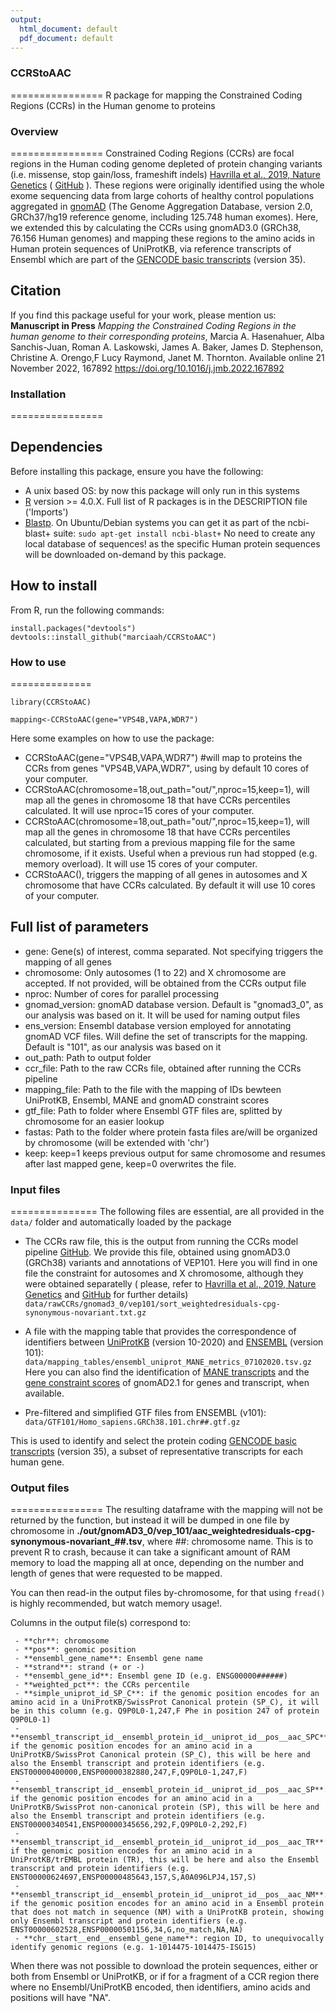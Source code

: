 ```yaml
---
output:
  html_document: default
  pdf_document: default
---
```

### CCRStoAAC
================
R package for mapping the Constrained Coding Regions (CCRs) in the Human genome to proteins


### Overview
================
Constrained Coding Regions (CCRs) are focal regions in the Human coding genome depleted of protein changing variants (i.e. missense, stop gain/loss, frameshift indels) [Havrilla et al., 2019, Nature Genetics](https://doi.org/10.1038%2Fs41588-018-0294-6) ( [GitHub](https://github.com/quinlan-lab/ccr) ). These regions were originally identified using the whole exome sequencing data from large cohorts of healthy control populations aggregated in [gnomAD](https://gnomad.broadinstitute.org/) (The Genome Aggregation Database, version 2.0, GRCh37/hg19 reference genome, including 125.748 human exomes). 
Here, we extended this by calculating the CCRs using gnomAD3.0 (GRCh38, 76.156  Human genomes) and mapping these regions to the amino acids in Human protein sequences of UniProtKB, via reference transcripts of Ensembl which are part of the [GENCODE basic transcripts](https://www.gencodegenes.org/human/) (version 35).


 

Citation
--------
If you find this package useful for your work, please mention us: 
**Manuscript in Press**
*Mapping the Constrained Coding Regions in the human genome to their corresponding proteins*,
Marcia A. Hasenahuer, Alba Sanchis-Juan, Roman A. Laskowski, James A. Baker, James D. Stephenson, Christine A. Orengo,F Lucy Raymond, Janet M. Thornton.
Available online 21 November 2022, 167892
https://doi.org/10.1016/j.jmb.2022.167892

### Installation
================

Dependencies
------------
Before installing this package, ensure you have the following: 
  - A unix based OS: by now this package will only run in this systems
  - [R](https://cran.r-project.org/) version >= 4.0.X. Full list of R packages is in the DESCRIPTION file ('Imports') 
  - [Blastp](https://blast.ncbi.nlm.nih.gov/Blast.cgi?CMD=Web&PAGE_TYPE=BlastDocs&DOC_TYPE=Download). On Ubuntu/Debian systems you can get it as part of the ncbi-blast+ suite:
  ``sudo apt-get install ncbi-blast+``
  No need to create any local database of sequences! as the specific Human protein sequences will be downloaded on-demand by this package.

How to install
--------------
From R, run the following commands:
	
``install.packages("devtools")``
``devtools::install_github("marciaah/CCRStoAAC")``



### How to use
==============

``library(CCRStoAAC)``

``mapping<-CCRStoAAC(gene="VPS4B,VAPA,WDR7")``

Here some examples on how to use the package:
- CCRStoAAC(gene="VPS4B,VAPA,WDR7") #will map to proteins the CCRs from genes "VPS4B,VAPA,WDR7", using by default 10 cores of your computer.
- CCRStoAAC(chromosome=18,out_path="out/",nproc=15,keep=1), will map all the genes in chromosome 18 that have CCRs percentiles calculated. It will use nproc=15 cores of your computer.
- CCRStoAAC(chromosome=18,out_path="out/",nproc=15,keep=1), will map all the genes in chromosome 18 that have CCRs percentiles calculated, but starting from a previous mapping file for the same chromosome, if it exists. Useful when a previous run had stopped (e.g. memory overload). It will use 15 cores of your computer.
- CCRStoAAC(), triggers the mapping of all genes in autosomes and X chromosome that have CCRs calculated. By default it will use 10 cores of your computer.

Full list of parameters
-----------------------
- gene: Gene(s) of interest, comma separated. Not specifying triggers the mapping of all genes
- chromosome: Only autosomes (1 to 22) and X chromosome are accepted. If not provided, will be obtained from the CCRs output file 
- nproc: Number of cores for parallel processing
- gnomad_version: gnomAD database version. Default is "gnomad3_0", as our analysis was based on it. It will be used for naming output files
- ens_version: Ensembl database version employed for annotating gnomAD VCF files. Will define the set of transcripts for the mapping. Default is "101", as our analysis was based on it
- out_path: Path to output folder
- ccr_file: Path to the raw CCRs file, obtained after running the CCRs pipeline
- mapping_file: Path to the file with the mapping of IDs bewteen UniProtKB, Ensembl, MANE and gnomAD constraint scores
- gtf_file: Path to folder where Ensembl GTF files are, splitted by chromosome for an easier lookup
- fastas: Path to the folder where protein fasta files are/will be organized by chromosome (will be extended with 'chr')
- keep: keep=1 keeps previous output for same chromosome and resumes after last mapped gene, keep=0 overwrites the file. 



### Input files
===============
The following files are essential, are all provided in the ``data/`` folder and automatically loaded by the package

  - The CCRs raw file, this is the output from running the CCRs model pipeline  [GitHub](https://github.com/quinlan-lab/ccr). We provide this file, obtained using gnomAD3.0 (GRCh38) variants and annotations of VEP101. Here you will find in one file the constraint for autosomes and X chromosome, although they were obtained separatelly ( please, refer to [Havrilla et al., 2019, Nature Genetics](https://doi.org/10.1038%2Fs41588-018-0294-6) and [GitHub](https://github.com/quinlan-lab/ccr) for further details) 
  ``data/rawCCRs/gnomad3_0/vep101/sort_weightedresiduals-cpg-synonymous-novariant.txt.gz``

  - A file with the mapping table that provides the correspondence of identifiers between [UniProtKB](https://www.uniprot.org/) (version 10-2020) and [ENSEMBL](https://www.ensembl.org/index.html) (version 101):
  ``data/mapping_tables/ensembl_uniprot_MANE_metrics_07102020.tsv.gz``
  Here you can also find the identification of [MANE transcripts](https://www.ncbi.nlm.nih.gov/refseq/MANE/) and the [gene constraint scores](https://gnomad.broadinstitute.org/help/constraint) of gnomAD2.1 for genes and transcript, when available.

  - Pre-filtered and simplified GTF files from ENSEMBL (v101):
  ``data/GTF101/Homo_sapiens.GRCh38.101.chr##.gtf.gz``

  This is used to identify and select the protein coding [GENCODE basic transcripts](https://www.gencodegenes.org/human/) (version 35), a subset of representative transcripts for each human gene.

### Output files
================
The resulting dataframe with the mapping will not be returned by the function, but instead it will be dumped in one file by chromosome in **./out/gnomAD3_0/vep_101/aac_weightedresiduals-cpg-synonymous-novariant_##.tsv**, where ##: chromosome name. This is to prevent R to crash, because it can take a significant amount of RAM memory to load the mapping all at once, depending on the number and length of genes that were requested to be mapped.

You can then read-in the output files by-chromosome, for that using ``fread()`` is highly recommended, but watch memory usage!.

  Columns in the output file(s) correspond to:
  
     - **chr**: chromosome 
     - **pos**: genomic position
     - **ensembl_gene_name**: Ensembl gene name
     - **strand**: strand (+ or -)
     - **ensembl_gene_id**: Ensembl gene ID (e.g. ENSG00000######)
     - **weighted_pct**: the CCRs percentile
     - **simple_uniprot_id_SP_C**: if the genomic position encodes for an amino acid in a UniProtKB/SwissProt Canonical protein (SP_C), it will be in this column (e.g. Q9P0L0-1,247,F Phe in position 247 of protein Q9P0L0-1) 
     - **ensembl_transcript_id__ensembl_protein_id__uniprot_id__pos__aac_SPC**: if the genomic position encodes for an amino acid in a UniProtKB/SwissProt Canonical protein (SP_C), this will be here and also the Ensembl transcript and protein identifiers (e.g. ENST00000400000,ENSP00000382880,247,F,Q9P0L0-1,247,F)
     - **ensembl_transcript_id__ensembl_protein_id__uniprot_id__pos__aac_SP**: if the genomic position encodes for an amino acid in a UniProtKB/SwissProt non-canonical protein (SP), this will be here and also the Ensembl transcript and protein identifiers (e.g. ENST00000340541,ENSP00000345656,292,F,Q9P0L0-2,292,F)
     - **ensembl_transcript_id__ensembl_protein_id__uniprot_id__pos__aac_TR**: if the genomic position encodes for an amino acid in a UniProtKB/trEMBL protein (TR), this will be here and also the Ensembl transcript and protein identifiers (e.g. ENST00000624697,ENSP00000485643,157,S,A0A096LPJ4,157,S)
     - **ensembl_transcript_id__ensembl_protein_id__uniprot_id__pos__aac_NM**: if the genomic position encodes for an amino acid in a Ensembl protein that does not match in sequence (NM) with a UniProtKB protein, showing only Ensembl transcript and protein identifiers (e.g. ENST00000602528,ENSP00000501156,34,G,no_match,NA,NA)
     - **chr__start__end__ensembl_gene_name**: region ID, to unequivocally identify genomic regions (e.g. 1-1014475-1014475-ISG15) 

When there was not possible to download the protein sequences, either or both from Ensembl or UniProtKB, or if for a fragment of a CCR region there where no Ensembl/UniProtKB encoded, then identifiers, amino acids and positions will have "NA".  



